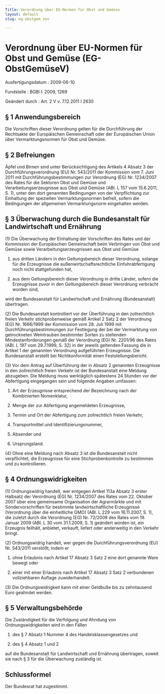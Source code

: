 ```yaml
---
Title: Verordnung über EU-Normen für Obst und Gemüse
layout: default
slug: eg-obstgem_sev

---
```


# Verordnung über EU-Normen für Obst und Gemüse (EG-ObstGemüseV)

Ausfertigungsdatum
:   2009-06-10

Fundstelle
:   BGBl I: 2009, 1269

Geändert durch
:   Art. 2 V v. 7.12.2011 I 2630


## § 1 Anwendungsbereich

Die Vorschriften dieser Verordnung gelten für die Durchführung der
Rechtsakte der Europäischen Gemeinschaft oder der Europäischen Union
über Vermarktungsnormen für Obst und Gemüse.


## § 2 Befreiungen

Äpfel und Birnen sind unter Berücksichtigung des Artikels 4 Absatz 3
der Durchführungsverordnung (EU) Nr. 543/2011 der Kommission vom 7.
Juni 2011 mit Durchführungsbestimmungen zur Verordnung (EG) Nr.
1234/2007 des Rates für die Sektoren Obst und Gemüse und
Verarbeitungserzeugnisse aus Obst und Gemüse (ABl. L 157 vom
15\.6.2011, S. 1), unter den dort genannten Bedingungen von der
Verpflichtung zur Einhaltung der speziellen Vermarktungsnormen
befreit, sofern die Bedingungen der allgemeinen Vermarktungsnorm
eingehalten werden.


## § 3 Überwachung durch die Bundesanstalt für Landwirtschaft und Ernährung

(1) Die Überwachung der Einhaltung der Vorschriften des Rates und der
Kommission der Europäischen Gemeinschaft beim Verbringen von Obst und
Gemüse sowie Verarbeitungserzeugnissen aus Obst und Gemüse

1.  aus dritten Ländern in den Geltungsbereich dieser Verordnung, solange
    für die Erzeugnisse die außenwirtschaftsrechtliche Einfuhrabfertigung
    noch nicht stattgefunden hat,


2.  aus dem Geltungsbereich dieser Verordnung in dritte Länder, sofern die
    Erzeugnisse zuvor in den Geltungsbereich dieser Verordnung verbracht
    worden sind,



wird der Bundesanstalt für Landwirtschaft und Ernährung
(Bundesanstalt) übertragen.

(2) Die Bundesanstalt kontrolliert vor der Überführung in den
zollrechtlich freien Verkehr stichprobenweise gemäß Artikel 2 Satz 2
der Verordnung (EG) Nr. 1666/1999 der Kommission vom 28. Juli 1999 mit
Durchführungsbestimmungen zur Festlegung der bei der Vermarktung von
getrockneten Weintrauben bestimmter Sorten zu stellenden
Mindestanforderungen gemäß der Verordnung (EG) Nr. 2201/96 des Rates
(ABl. L 197 vom 29.7.1999, S. 32) in der jeweils geltenden Fassung die
in Artikel 1 der genannten Verordnung aufgeführten Erzeugnisse. Die
Bundesanstalt erstellt bei Nichtkonformität einen
Feststellungsbericht.

(3) Vor dem Antrag auf Überführung der in Absatz 2 genannten
Erzeugnisse in den zollrechtlich freien Verkehr ist der Bundesanstalt
eine Meldung abzugeben. Die Meldung muss werktäglich spätestens 24
Stunden vor der Abfertigung eingegangen sein und folgende Angaben
umfassen:

1.  Art der Erzeugnisse entsprechend der Bezeichnung nach der Kombinierten
    Nomenklatur,


2.  Menge der zur Abfertigung angemeldeten Erzeugnisse,


3.  Termin und Ort der Abfertigung zum zollrechtlich freien Verkehr,


4.  Transportmittel und Identifizierungsnummer,


5.  Absender und


6.  Ursprungsland.




(4) Ohne eine Meldung nach Absatz 3 ist die Bundesanstalt nicht
verpflichtet, die Erzeugnisse für eine Stichprobenkontrolle zu
bestimmen und zu kontrollieren.


## § 4 Ordnungswidrigkeiten

(1) Ordnungswidrig handelt, wer entgegen Artikel 113a Absatz 3 erster
Halbsatz der Verordnung (EG) Nr. 1234/2007 des Rates vom 22. Oktober
2007 über eine gemeinsame Organisation der Agrarmärkte und mit
Sondervorschriften für bestimmte landwirtschaftliche Erzeugnisse
(Verordnung über die einheitliche GMO) (ABl. L 229 vom 16.11.2007, S.
1), die zuletzt durch die Verordnung (EG) Nr. 72/2009 des Rates vom
19\. Januar 2009 (ABl. L 30 vom 31.1.2009, S. 1) geändert worden ist,
ein Erzeugnis feilhält, anbietet, verkauft, liefert oder anderweitig
in den Verkehr bringt.

(2) Ordnungswidrig handelt, wer gegen die Durchführungsverordnung (EU)
Nr. 543/2011 verstößt, indem er

1.  ohne Erlaubnis nach Artikel 17 Absatz 3 Satz 2 eine dort genannte Ware
    bewegt oder


2.  einer mit einer Erlaubnis nach Artikel 17 Absatz 3 Satz 2 verbundenen
    vollziehbaren Auflage zuwiderhandelt.




(3) Die Ordnungswidrigkeit kann mit einer Geldbuße bis zu zehntausend
Euro geahndet werden.


## § 5 Verwaltungsbehörde

Die Zuständigkeit für die Verfolgung und Ahndung von
Ordnungswidrigkeiten wird in den Fällen

1.  des § 7 Absatz 1 Nummer 4 des Handelsklassengesetzes und


2.  des § 4 Absatz 1 und 2



auf die Bundesanstalt für Landwirtschaft und Ernährung übertragen,
soweit sie nach § 3 für die Überwachung zuständig ist.


## Schlussformel

Der Bundesrat hat zugestimmt.

